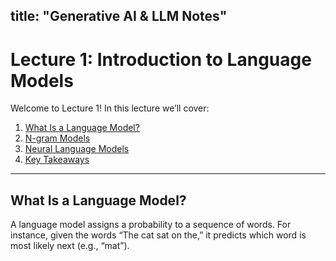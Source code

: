 title: "Generative AI & LLM Notes"
---

# Lecture 1: Introduction to Language Models

Welcome to Lecture 1! In this lecture we’ll cover:

1. [What Is a Language Model?](#what-is-a-language-model)
2. [N-gram Models](#ngram-models)
3. [Neural Language Models](#neural-language-models)
4. [Key Takeaways](#key-takeaways)

---

## What Is a Language Model?

A language model assigns a probability to a sequence of words. For instance, given the words “The cat sat on the,” it predicts which word is most likely next (e.g., “mat”).
